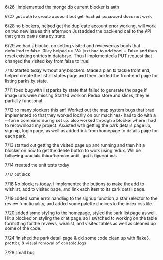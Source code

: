 6/26
i implemented the mongo db
current blocker is auth

6/27
got auth to create account but get_hashed_password does not work

6/28
no blockers, helped get the duplicate account error working, will work on two new issues this afternoon
Just added the back-end call to the API that grabs parks data by state

6/29
we had a blocker on setting visited and reviewed as bools that defaulted to false. Riley helped us. We just had to add bool = False and then reset existing entries in database. Then I implemented a PUT request that changed the visited key from false to true!

7/10
Started today without any blockers. Made a plan to tackle front end, helped create the list all states page and then tackled the front-end page for listing parks by state.

7/11
fixed bug with list parks by state that failed to generate the page if image urls were missing
Started work on Redux store and slices, they're partially functional.

7/12
so many blockers this am! Worked out the map system bugs that brad implemented so that they worked locally on our machines- had to do with a --force command during set up. also worked through a blocker where i had to redownload my project. Assisted with getting the park details page up, sign up, login page, as well as added link from homepage to details page for each park.

7/13
started out getting the visited page up and running and then hit a blocker on how to get the delete button to work using redux. Will be following tutorials this afternoon until I get it figured out.

7/14
created the unit tests today

7/17
out sick

7/18
No blockers today. I implemented the buttons to make the add to wishlist, add to visited page, and link each item to its park detail page.

7/19
added some error handling to the signup function, a star selector to the review functionality, and added some palette choices to the index.css file

7/20
added some styling to the homepage, styled the park list page as well. Hit a blocked on styling the chat page, so I switched to working on the table formatting for the reviews, wishlist, and visited tables as well as cleaned up some of the code.

7/24
finished the park detail page & did some code clean up with flake8, prettier, & visual removal of console.logs

7/28 
small bug